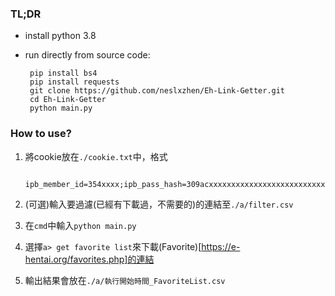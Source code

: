 ### TL;DR
 - install python 3.8
 - run directly from source code:
 
        pip install bs4
        pip install requests
        git clone https://github.com/neslxzhen/Eh-Link-Getter.git
        cd Eh-Link-Getter
        python main.py
### How to use?
1. 將cookie放在`./cookie.txt`中，格式

        ipb_member_id=354xxxx;ipb_pass_hash=309acxxxxxxxxxxxxxxxxxxxxxxxxxxx;ipb_session_id=283c57425xxxxxxxxxxxxxxxxxxxxxxx;sk=6bcxxxxxxxxxxxxxxxxxxxxxxxxx
2. (可選)輸入要過濾(已經有下載過，不需要的)的連結至`./a/filter.csv`
3. 在`cmd`中輸入`python main.py`
4. 選擇`a> get favorite list`來下載(Favorite)[https://e-hentai.org/favorites.php]的連結
5. 輸出結果會放在`./a/執行開始時間_FavoriteList.csv`
